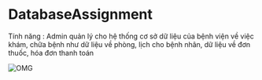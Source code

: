 # DatabaseAssignment
Tính năng : 
  Admin quản lý cho hệ thống cơ sở dữ liệu của bệnh viện về việc khám, chữa bệnh như dữ liệu về phòng, lịch cho bệnh nhân, dữ liệu về đơn thuốc, hóa đơn thanh toán
  
    

![OMG](https://user-images.githubusercontent.com/78460153/168532153-16b32aa4-dc26-4659-962d-7f736d6c160e.png)
